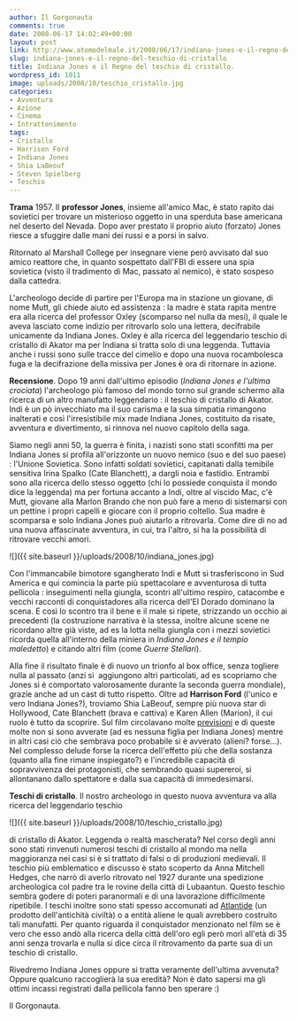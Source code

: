 ```yaml
---
author: Il Gorgonauta
comments: true
date: 2008-06-17 14:02:49+00:00
layout: post
link: http://www.atomodelmale.it/2008/06/17/indiana-jones-e-il-regno-del-teschio-di-cristallo/
slug: indiana-jones-e-il-regno-del-teschio-di-cristallo
title: Indiana Jones e il Regno del teschio di cristallo.
wordpress_id: 1011
image: uploads/2008/10/teschio_cristallo.jpg
categories:
- Avventura
- Azione
- Cinema
- Intrattenimento
tags:
- Cristallo
- Harrison Ford
- Indiana Jones
- Shia LaBeouf
- Steven Spielberg
- Teschio
---
```


**Trama** 1957. Il **professor Jones**, insieme all'amico Mac, è stato rapito dai sovietici per trovare un misterioso oggetto in una sperduta base americana nel deserto del Nevada. Dopo aver prestato il proprio aiuto (forzato) Jones riesce a sfuggire dalle mani dei russi e a porsi in salvo.

Ritornato al Marshall College per insegnare viene però avvisato dal suo amico reattore che, in quanto sospettato dall'FBI di essere una spia sovietica (visto il tradimento di Mac, passato al nemico), è stato sospeso dalla cattedra.

L'archeologo decide di partire per l'Europa ma in stazione un giovane, di nome Mutt, gli chiede aiuto ed assistenza : la madre è stata rapita mentre era alla ricerca del professor Oxley (scomparso nel nulla da mesi), il quale le aveva lasciato come indizio per ritrovarlo solo una lettera, decifrabile unicamente da Indiana Jones. Oxley è alla ricerca del leggendario teschio di cristallo di Akator ma per Indiana si tratta solo di una leggenda. Tuttavia anche i russi sono sulle  tracce del cimelio e dopo una nuova rocambolesca fuga e la decifrazione della missiva per Jones è ora di ritornare in azione.

**Recensione**. Dopo 19 anni dall'ultimo episodio (_Indiana Jones e l'ultima crociata_) l'archeologo più famoso del mondo torno sul grande schermo alla ricerca di un altro manufatto leggendario : il teschio di cristallo di Akator. Indi è un pò invecchiato ma il suo carisma e la sua simpatia rimangono inalterati e così l'irresistibile mix made Indiana Jones, costituito da risate, avventura e divertimento, si rinnova nel nuovo capitolo della saga.

Siamo negli anni 50, la guerra è finita, i nazisti sono stati sconfitti ma per Indiana Jones si profila all'orizzonte un nuovo nemico (suo e del suo paese) : l'Unione Sovietica. Sono infatti soldati sovietici, capitanati dalla temibile  sensitiva Irina Spalko (Cate Blanchett), a dargli noia e fastidio. Entrambi sono alla ricerca dello stesso oggetto (chi lo possiede conquista il mondo dice la leggenda) ma per fortuna accanto a Indi, oltre al viscido Mac, c'è Mutt, giovane alla Marlon Brando che non può fare a meno di sistemarsi con un pettine i propri capelli e giocare con il proprio coltello. Sua madre è scomparsa e solo Indiana Jones può aiutarlo a ritrovarla. Come dire di no ad una nuova affascinate avventura, in cui, tra l'altro, si ha la possibilità di ritrovare vecchi amori.

![]({{ site.baseurl }}/uploads/2008/10/indiana_jones.jpg)

Con l'immancabile bimotore sgangherato Indi e Mutt si trasferiscono in Sud America e qui comincia la parte più spettacolare e avventurosa di tutta pellicola : inseguimenti nella giungla, scontri all'ultimo respiro, catacombe e vecchi racconti di conquistadores alla ricerca  dell'El Dorado dominano la scena. E così lo scontro tra il bene e il male si ripete, strizzando un occhio ai precedenti (la costruzione narrativa è la stessa, inoltre alcune scene ne ricordano altre già viste, ad es la lotta nella giungla con i mezzi sovietici ricorda quella all'interno della miniera in _Indiana Jones e il tempio maledetto_) e citando altri film (come _Guerre Stellari_).

Alla fine il risultato finale è di nuovo un trionfo al box office, senza togliere nulla al passato (anzi si  aggiungono altri particolati, ad es scopriamo che Jones si è comportato valorosamente durante la seconda guerra mondiale), grazie anche ad un cast di tutto rispetto. Oltre ad **Harrison Ford** (l'unico e vero Indiana Jones?), troviamo Shia LaBeouf, sempre più nuova star di Hollywood, Cate Blanchett (brava e cattiva) e Karen Allen (Marion), il cui ruolo è tutto da scoprire. Sul film circolavano molte [previsioni](/2007/06/28/anticipazioni-indiana-jones-4.html) e di queste molte non si sono avverate (ad es nessuna figlia per Indiana Jones) mentre in altri casi ciò che sembrava poco probabile si è avverato (alieni? forse...). Nel complesso delude forse la ricerca dell'effetto più che della sostanza (quanto alla fine rimane inspiegato?) e l'incredibile capacità di sopravvivenza dei protagonisti, che sembrando quasi supereroi, si allontanano dallo spettatore e dalla sua capacità di immedesimarsi.

**Teschi di cristallo**. Il nostro archeologo in questo nuova avventura va alla ricerca del leggendario teschio

![]({{ site.baseurl }}/uploads/2008/10/teschio_cristallo.jpg) 

di cristallo di Akator. Leggenda o realtà mascherata? Nel corso degli anni sono stati rinvenuti numerosi teschi di cristallo al mondo ma nella maggioranza nei casi si è si trattato di falsi o di produzioni medievali.  Il teschio più emblematico e discusso è stato scoperto da Anna Mitchell Hedges, che narrò di averlo ritrovato nel 1927 durante una spedizione archeologica col padre tra le rovine della città di Lubaantun.  Questo teschio sembra godere di poteri paranormali e di una lavorazione difficilmente ripetibile. I teschi inoltre sono stati spesso accomunati ad [Atlantide](/2007/03/17/il-mito-di-atlantide.html) (un prodotto dell'antichità civiltà) o a entità aliene le quali avrebbero costruito tali manufatti. Per quanto riguarda il conquistador menzionato nel film se è vero che esso andò alla ricerca della città dell'oro egli però morì all'età di 35 anni senza trovarla e nulla si dice circa il ritrovamento da parte sua di un teschio di cristallo.

Rivedremo Indiana Jones oppure si tratta veramente dell'ultima avvenuta? Oppure qualcuno raccoglierà la sua eredità? Non è dato sapersi ma gli ottimi incassi registrati dalla pellicola fanno ben sperare :)

Il Gorgonauta.
